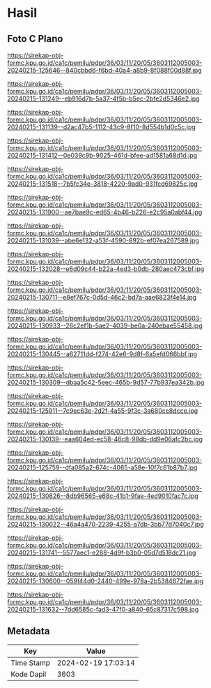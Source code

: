 # Hasil

## Foto C Plano

https://sirekap-obj-formc.kpu.go.id/ca1c/pemilu/pdpr/36/03/11/20/05/3603112005003-20240215-125646--840cbbd6-f6bd-40a4-a8b9-8f088f00d88f.jpg

https://sirekap-obj-formc.kpu.go.id/ca1c/pemilu/pdpr/36/03/11/20/05/3603112005003-20240215-131249--eb916d7b-5a37-4f5b-b5ec-2bfe2d5346e2.jpg

https://sirekap-obj-formc.kpu.go.id/ca1c/pemilu/pdpr/36/03/11/20/05/3603112005003-20240215-131139--d2ac47b5-1112-43c9-8f10-8d554b1d0c5c.jpg

https://sirekap-obj-formc.kpu.go.id/ca1c/pemilu/pdpr/36/03/11/20/05/3603112005003-20240215-131412--0e039c9b-9025-461d-bfee-ad1581a68d1d.jpg

https://sirekap-obj-formc.kpu.go.id/ca1c/pemilu/pdpr/36/03/11/20/05/3603112005003-20240215-131518--7b5fc34e-3818-4220-9ad0-931fcd69825c.jpg

https://sirekap-obj-formc.kpu.go.id/ca1c/pemilu/pdpr/36/03/11/20/05/3603112005003-20240215-131900--ae7bae9c-ed65-4b46-b226-e2c95a0abf44.jpg

https://sirekap-obj-formc.kpu.go.id/ca1c/pemilu/pdpr/36/03/11/20/05/3603112005003-20240215-131039--abe6e132-a53f-4590-892b-ef07ea267589.jpg

https://sirekap-obj-formc.kpu.go.id/ca1c/pemilu/pdpr/36/03/11/20/05/3603112005003-20240215-132028--e6d09c44-b22a-4ed3-b0db-280aec473cbf.jpg

https://sirekap-obj-formc.kpu.go.id/ca1c/pemilu/pdpr/36/03/11/20/05/3603112005003-20240215-130711--e8ef767c-0d5d-46c2-bd7a-aae6823f4e14.jpg

https://sirekap-obj-formc.kpu.go.id/ca1c/pemilu/pdpr/36/03/11/20/05/3603112005003-20240215-130933--26c2ef1b-5ae2-4039-be0a-240ebae55458.jpg

https://sirekap-obj-formc.kpu.go.id/ca1c/pemilu/pdpr/36/03/11/20/05/3603112005003-20240215-130445--a62711dd-f274-42e6-9d8f-6a5efd066bbf.jpg

https://sirekap-obj-formc.kpu.go.id/ca1c/pemilu/pdpr/36/03/11/20/05/3603112005003-20240215-130309--dbaa5c42-5eec-465b-9d57-77b937ea342b.jpg

https://sirekap-obj-formc.kpu.go.id/ca1c/pemilu/pdpr/36/03/11/20/05/3603112005003-20240215-125911--7c9ec63e-2d2f-4a55-9f3c-3a680ce8dcce.jpg

https://sirekap-obj-formc.kpu.go.id/ca1c/pemilu/pdpr/36/03/11/20/05/3603112005003-20240215-130139--eaa604ed-ec58-46c8-98db-dd9e06afc2bc.jpg

https://sirekap-obj-formc.kpu.go.id/ca1c/pemilu/pdpr/36/03/11/20/05/3603112005003-20240215-125759--dfa085a2-674c-4065-a58e-10f7c61b87b7.jpg

https://sirekap-obj-formc.kpu.go.id/ca1c/pemilu/pdpr/36/03/11/20/05/3603112005003-20240215-130826--8db96565-e68c-41b1-9fae-4ed9010fac7c.jpg

https://sirekap-obj-formc.kpu.go.id/ca1c/pemilu/pdpr/36/03/11/20/05/3603112005003-20240215-130022--46a4a470-2239-4255-a7db-3bb77d7040c7.jpg

https://sirekap-obj-formc.kpu.go.id/ca1c/pemilu/pdpr/36/03/11/20/05/3603112005003-20240215-131741--5577aec1-e288-4d9f-b3b0-05d7d518dc21.jpg

https://sirekap-obj-formc.kpu.go.id/ca1c/pemilu/pdpr/36/03/11/20/05/3603112005003-20240215-130600--059f44d0-2440-499e-978a-2b5384672fae.jpg

https://sirekap-obj-formc.kpu.go.id/ca1c/pemilu/pdpr/36/03/11/20/05/3603112005003-20240215-131632--7dd6585c-fad3-47f0-a840-65c87317c598.jpg


## Metadata

| Key        | Value               |
| ---------- | ------------------- |
| Time Stamp | 2024-02-19 17:03:14 |
| Kode Dapil | 3603                |



